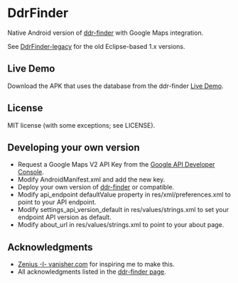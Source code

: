DdrFinder
=========

Native Android version of [ddr-finder](https://github.com/Andrew67/ddr-finder) with Google Maps integration.

See [DdrFinder-legacy](https://github.com/Andrew67/DdrFinder-legacy) for the old Eclipse-based 1.x versions.

Live Demo
---------
Download the APK that uses the database from the ddr-finder [Live Demo](http://ddrfinder.tk).

License
-------
MIT license (with some exceptions; see LICENSE).

Developing your own version
---------------------------
* Request a Google Maps V2 API Key from the [Google API Developer Console](https://code.google.com/apis/console/).
* Modify AndroidManifest.xml and add the new key.
* Deploy your own version of [ddr-finder](https://github.com/Andrew67/ddr-finder) or compatible.
* Modify api_endpoint defaultValue property in res/xml/preferences.xml to point to your API endpoint.
* Modify settings_api_version_default in res/values/strings.xml to set your endpoint API version as default.
* Modify about_url in res/values/strings.xml to point to your about page.

Acknowledgments
---------------
* [Zenius -I- vanisher.com](http://zenius-i-vanisher.com/) for inspiring me to make this.
* All acknowledgments listed in the [ddr-finder page](https://github.com/Andrew67/ddr-finder#acknowledgments).
